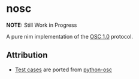 # nosc

**NOTE:** Still Work in Progress

A pure nim implementation of the [OSC 1.0][OSC 1.0] protocol.

## Attribution

- [Test cases][python-osc-tests] are ported from [python-osc][python-osc]

[OSC 1.0]: https://opensoundcontrol.stanford.edu/spec-1_0.html
[python-osc]: https://github.com/attwad/python-osc
[python-osc-tests]: https://github.com/attwad/python-osc/blob/master/pythonosc/test
